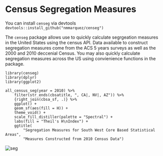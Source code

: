 # Census Segregation Measures

You can install `censeg` via devtools `devtools::install_github("nmmarquez/censeg")`  

The `censeg` package allows use to quickly calculate segrgeation measures in the United States using the census API. Data available to construct segregation measures come from the ACS 5 years surveys as well as the 2000 and 2010 deccenial Census. You may also quickly calculate segregation measures across the US using convienience functions in the package. 

```
library(censeg)
library(dplyr)
library(ggplot2)

all_census_seg(year = 2010) %>%
    filter(str_ends(cbsatitle, ", CA|, NV|, AZ")) %>%
    {right_join(cbsa_sf, .)} %>%
    ggplot() +
    geom_sf(aes(fill = H)) +
    theme_void() +
    scale_fill_distiller(palette = "Spectral") +
    labs(fill = "Theil's H\nIndex") +
    ggtitle(
        "Segregation Measures for South West Core Based Statistical Areas",
        "Measures Constructed from 2010 Census Data")
```

![seg](https://i.imgur.com/aG5sh81.png "SW Segregation")

